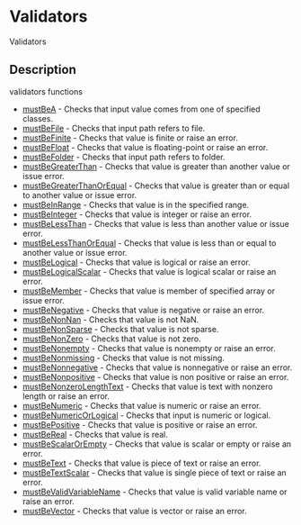 # Validators

Validators

## Description

validators functions

- [mustBeA](mustBeA.md) - Checks that input value comes from one of specified classes.
- [mustBeFile](mustBeFile.md) - Checks that input path refers to file.
- [mustBeFinite](mustBeFinite.md) - Checks that value is finite or raise an error.
- [mustBeFloat](mustBeFloat.md) - Checks that value is floating-point or raise an error.
- [mustBeFolder](mustBeFolder.md) - Checks that input path refers to folder.
- [mustBeGreaterThan](mustBeGreaterThan.md) - Checks that value is greater than another value or issue error.
- [mustBeGreaterThanOrEqual](mustBeGreaterThanOrEqual.md) - Checks that value is greater than or equal to another value or issue error.
- [mustBeInRange](mustBeInRange.md) - Checks that value is in the specified range.
- [mustBeInteger](mustBeInteger.md) - Checks that value is integer or raise an error.
- [mustBeLessThan](mustBeLessThan.md) - Checks that value is less than another value or issue error.
- [mustBeLessThanOrEqual](mustBeLessThanOrEqual.md) - Checks that value is less than or equal to another value or issue error.
- [mustBeLogical](mustBeLogical.md) - Checks that value is logical or raise an error.
- [mustBeLogicalScalar](mustBeLogicalScalar.md) - Checks that value is logical scalar or raise an error.
- [mustBeMember](mustBeMember.md) - Checks that value is member of specified array or issue error.
- [mustBeNegative](mustBeNegative.md) - Checks that value is negative or raise an error.
- [mustBeNonNan](mustBeNonNan.md) - Checks that value is not NaN.
- [mustBeNonSparse](mustBeNonSparse.md) - Checks that value is not sparse.
- [mustBeNonZero](mustBeNonZero.md) - Checks that value is not zero.
- [mustBeNonempty](mustBeNonempty.md) - Checks that value is nonempty or raise an error.
- [mustBeNonmissing](mustBeNonmissing.md) - Checks that value is not missing.
- [mustBeNonnegative](mustBeNonnegative.md) - Checks that value is nonnegative or raise an error.
- [mustBeNonpositive](mustBeNonpositive.md) - Checks that value is non positive or raise an error.
- [mustBeNonzeroLengthText](mustBeNonzeroLengthText.md) - Checks that value is text with nonzero length or raise an error.
- [mustBeNumeric](mustBeNumeric.md) - Checks that value is numeric or raise an error.
- [mustBeNumericOrLogical](mustBeNumericOrLogical.md) - Checks that input is numeric or logical.
- [mustBePositive](mustBePositive.md) - Checks that value is positive or raise an error.
- [mustBeReal](mustBeReal.md) - Checks that value is real.
- [mustBeScalarOrEmpty](mustBeScalarOrEmpty.md) - Checks that value is scalar or empty or raise an error.
- [mustBeText](mustBeText.md) - Checks that value is piece of text or raise an error.
- [mustBeTextScalar](mustBeTextScalar.md) - Checks that value is single piece of text or raise an error.
- [mustBeValidVariableName](mustBeValidVariableName.md) - Checks that value is valid variable name or raise an error.
- [mustBeVector](mustBeVector.md) - Checks that value is vector or raise an error.
